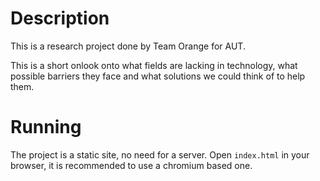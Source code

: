 # Description

This is a research project done by Team Orange for AUT.

This is a short onlook onto what fields are lacking in technology, what possible barriers they face and what solutions we could think of to help them.

# Running

The project is a static site, no need for a server. Open ```index.html``` in your browser, it is recommended to use a chromium based one.